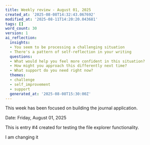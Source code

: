 ```yaml
---
title: Weekly review - August 01, 2025
created_at: '2025-08-08T14:32:43.067692'
modified_at: '2025-08-11T14:20:20.043681'
tags: []
word_count: 30
version: 1
ai_reflection:
  insights:
  - You seem to be processing a challenging situation
  - There's a pattern of self-reflection in your writing
  questions:
  - What would help you feel more confident in this situation?
  - How might you approach this differently next time?
  - What support do you need right now?
  themes:
  - challenge
  - self_improvement
  - support
  generated_at: '2025-08-08T15:30:00Z'
---
```


This week has been focused on building the journal application.

Date: Friday, August 01, 2025

This is entry #4 created for testing the file explorer functionality.

I am changing it